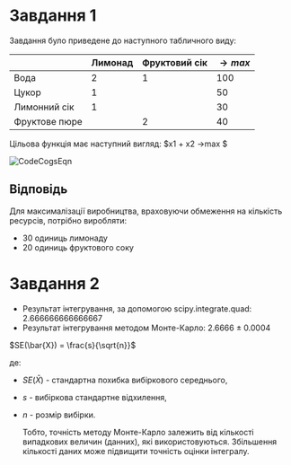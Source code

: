 # Завдання 1
Завдання було приведене до наступного табличного виду:

|                | Лимонад   | Фруктовий сік | $→max$ |
|----------------|-----------|---------------|---------------------|
| Вода           | 2         | 1             | 100                 |
| Цукор          | 1         |               | 50                  |
| Лимонний сік   | 1         |               | 30                  |
| Фруктове пюре  |           | 2             | 40                  |

Цільова функція має наступний вигляд:
$x1 + x2 →max $ 

![CodeCogsEqn](https://github.com/IIchukissII/goit-algo-hw-10/assets/133657307/ae2d6a68-bad8-4ddb-97c7-e2171ef9b10c)



## Відповідь
Для максималізації виробництва, враховуючи обмеження на кількість ресурсів, потрібно виробляти:
- 30 одиниць лимонаду
- 20 одиниць фруктового соку

# Завдання 2

- Результат інтегрування, за допомогою scipy.integrate.quad: 2.666666666666667
- Результат інтегрування методом Монте-Карло: 2.6666 ± 0.0004

$SE(\bar{X}) = \frac{s}{\sqrt{n}}$

де:
- $SE(\bar{X})$ - стандартна похибка вибіркового середнього,
- $s$ - вибіркова стандартне відхилення,
- $n$ - розмір вибірки.

  Тобто, точність методу Монте-Карло залежить від кількості випадкових величин (данних), які використовуються. Збільшення кількості даних може підвищити точність оцінки інтегралу.
